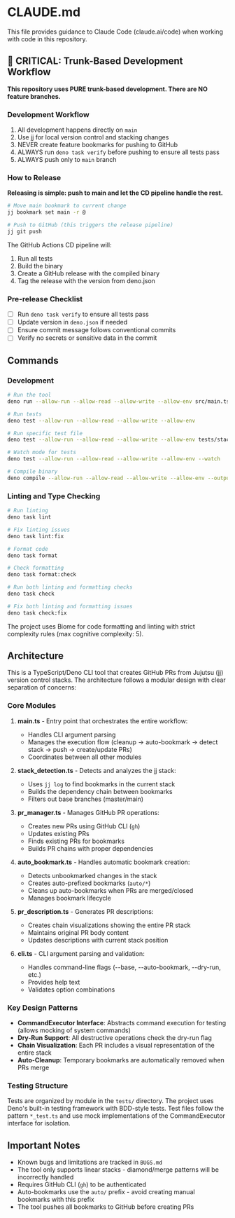 # CLAUDE.md

This file provides guidance to Claude Code (claude.ai/code) when working with code in this repository.

## 🚨 CRITICAL: Trunk-Based Development Workflow

**This repository uses PURE trunk-based development. There are NO feature branches.**

### Development Workflow
1. All development happens directly on `main`
2. Use jj for local version control and stacking changes
3. NEVER create feature bookmarks for pushing to GitHub
4. ALWAYS run `deno task verify` before pushing to ensure all tests pass
5. ALWAYS push only to `main` branch

### How to Release

**Releasing is simple: push to main and let the CD pipeline handle the rest.**

```bash
# Move main bookmark to current change
jj bookmark set main -r @

# Push to GitHub (this triggers the release pipeline)
jj git push
```

The GitHub Actions CD pipeline will:
1. Run all tests
2. Build the binary
3. Create a GitHub release with the compiled binary
4. Tag the release with the version from deno.json

### Pre-release Checklist
- [ ] Run `deno task verify` to ensure all tests pass
- [ ] Update version in `deno.json` if needed
- [ ] Ensure commit message follows conventional commits
- [ ] Verify no secrets or sensitive data in the commit

## Commands

### Development
```bash
# Run the tool
deno run --allow-run --allow-read --allow-write --allow-env src/main.ts

# Run tests
deno test --allow-run --allow-read --allow-write --allow-env

# Run specific test file
deno test --allow-run --allow-read --allow-write --allow-env tests/stack_detection_test.ts

# Watch mode for tests
deno test --allow-run --allow-read --allow-write --allow-env --watch

# Compile binary
deno compile --allow-run --allow-read --allow-write --allow-env --output jj-stack-prs src/main.ts
```

### Linting and Type Checking
```bash
# Run linting
deno task lint

# Fix linting issues
deno task lint:fix

# Format code
deno task format

# Check formatting
deno task format:check

# Run both linting and formatting checks
deno task check

# Fix both linting and formatting issues
deno task check:fix
```

The project uses Biome for code formatting and linting with strict complexity rules (max cognitive complexity: 5).

## Architecture

This is a TypeScript/Deno CLI tool that creates GitHub PRs from Jujutsu (jj) version control stacks. The architecture follows a modular design with clear separation of concerns:

### Core Modules

1. **main.ts** - Entry point that orchestrates the entire workflow:
   - Handles CLI argument parsing
   - Manages the execution flow (cleanup → auto-bookmark → detect stack → push → create/update PRs)
   - Coordinates between all other modules

2. **stack_detection.ts** - Detects and analyzes the jj stack:
   - Uses `jj log` to find bookmarks in the current stack
   - Builds the dependency chain between bookmarks
   - Filters out base branches (master/main)

3. **pr_manager.ts** - Manages GitHub PR operations:
   - Creates new PRs using GitHub CLI (`gh`)
   - Updates existing PRs
   - Finds existing PRs for bookmarks
   - Builds PR chains with proper dependencies

4. **auto_bookmark.ts** - Handles automatic bookmark creation:
   - Detects unbookmarked changes in the stack
   - Creates auto-prefixed bookmarks (`auto/*`)
   - Cleans up auto-bookmarks when PRs are merged/closed
   - Manages bookmark lifecycle

5. **pr_description.ts** - Generates PR descriptions:
   - Creates chain visualizations showing the entire PR stack
   - Maintains original PR body content
   - Updates descriptions with current stack position

6. **cli.ts** - CLI argument parsing and validation:
   - Handles command-line flags (--base, --auto-bookmark, --dry-run, etc.)
   - Provides help text
   - Validates option combinations

### Key Design Patterns

- **CommandExecutor Interface**: Abstracts command execution for testing (allows mocking of system commands)
- **Dry-Run Support**: All destructive operations check the dry-run flag
- **Chain Visualization**: Each PR includes a visual representation of the entire stack
- **Auto-Cleanup**: Temporary bookmarks are automatically removed when PRs merge

### Testing Structure

Tests are organized by module in the `tests/` directory. The project uses Deno's built-in testing framework with BDD-style tests. Test files follow the pattern `*_test.ts` and use mock implementations of the CommandExecutor interface for isolation.

## Important Notes

- Known bugs and limitations are tracked in `BUGS.md`
- The tool only supports linear stacks - diamond/merge patterns will be incorrectly handled
- Requires GitHub CLI (`gh`) to be authenticated
- Auto-bookmarks use the `auto/` prefix - avoid creating manual bookmarks with this prefix
- The tool pushes all bookmarks to GitHub before creating PRs